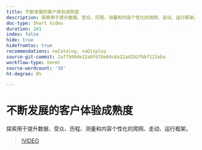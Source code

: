 ```yaml
---
title: 不断发展的客户体验成熟度
description: 探索用于提升数据、受众、历程、测量和内容个性化的爬网、走动、运行框架。
doc-type: Short Video
duration: 241
index: false
hide: true
hidefromtoc: true
recommendations: noCatalog, noDisplay
source-git-commit: 2af7500de12a9fd78e64c6a12a42b2fbbf121eba
workflow-type: tm+mt
source-wordcount: '38'
ht-degree: 0%

---
```



# 不断发展的客户体验成熟度

探索用于提升数据、受众、历程、测量和内容个性化的爬网、走动、运行框架。

<!-- 85_S651_3442537_240_evolving-customer-experience-maturity -->
>[!VIDEO](https://video.tv.adobe.com/v/3458293/?learn=on&enablevpops=true)

